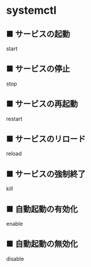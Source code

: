 # systemctl

## ■ サービスの起動
start
## ■ サービスの停止
stop
## ■ サービスの再起動
restart
## ■ サービスのリロード
reload
## ■ サービスの強制終了
kill
## ■ 自動起動の有効化
enable
## ■ 自動起動の無効化
disable
